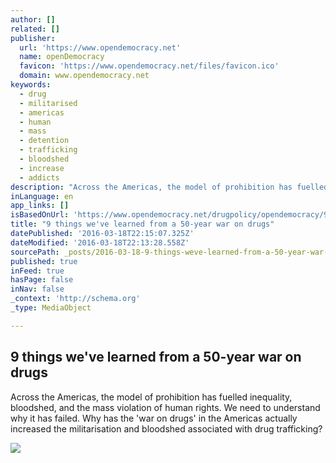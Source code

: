 ```yaml
---
author: []
related: []
publisher:
  url: 'https://www.opendemocracy.net'
  name: openDemocracy
  favicon: 'https://www.opendemocracy.net/files/favicon.ico'
  domain: www.opendemocracy.net
keywords:
  - drug
  - militarised
  - americas
  - human
  - mass
  - detention
  - trafficking
  - bloodshed
  - increase
  - addicts
description: "Across the Americas, the model of prohibition has fuelled inequality, bloodshed, and the mass violation of human rights. We need to understand why it has failed. Why has the 'war on drugs' in the Americas actually increased the militarisation and bloodshed associated with drug trafficking?"
inLanguage: en
app_links: []
isBasedOnUrl: 'https://www.opendemocracy.net/drugpolicy/opendemocracy/9-things-we-ve-learned-from-50-year-war-on-drugs'
title: "9 things we've learned from a 50-year war on drugs"
datePublished: '2016-03-18T22:15:07.325Z'
dateModified: '2016-03-18T22:13:28.558Z'
sourcePath: _posts/2016-03-18-9-things-weve-learned-from-a-50-year-war-on-drugs.md
published: true
inFeed: true
hasPage: false
inNav: false
_context: 'http://schema.org'
_type: MediaObject

---
```

<article style=""><h1>9 things we've learned from a 50-year war on drugs</h1><p>Across the Americas, the model of prohibition has fuelled inequality, bloodshed, and the mass violation of human rights. We need to understand why it has failed. Why has the 'war on drugs' in the Americas actually increased the militarisation and bloodshed associated with drug trafficking?</p><img src="https://cdn.opendemocracy.net/files/imagecache/article_xlarge/wysiwyg_imageupload/549501/Untitled4.png" /></article>